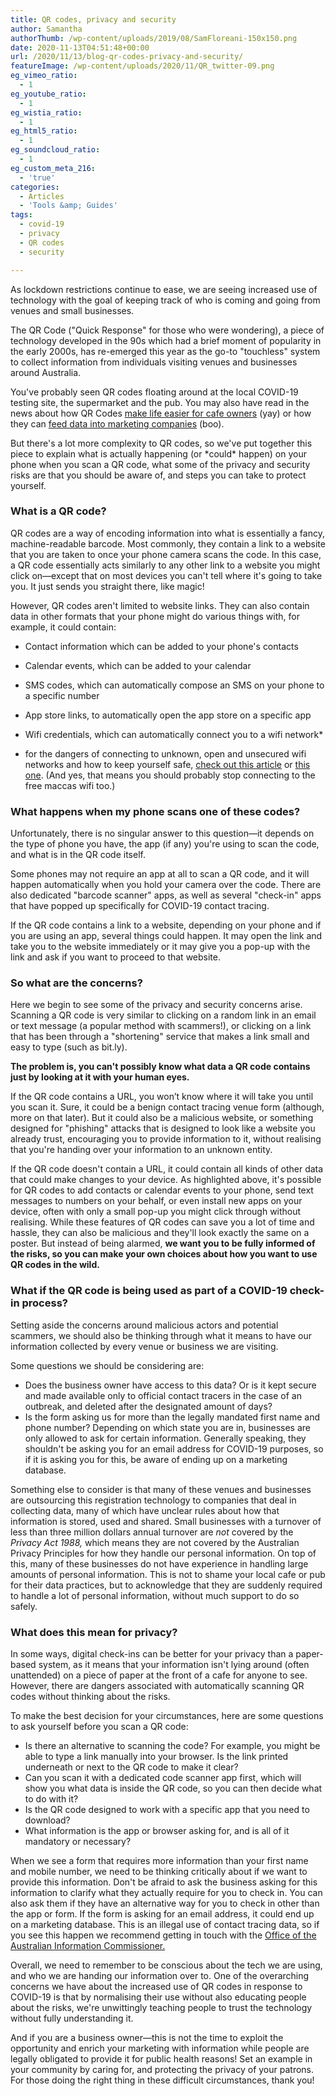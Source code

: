 ```yaml
---
title: QR codes, privacy and security
author: Samantha
authorThumb: /wp-content/uploads/2019/08/SamFloreani-150x150.png
date: 2020-11-13T04:51:48+00:00
url: /2020/11/13/blog-qr-codes-privacy-and-security/
featureImage: /wp-content/uploads/2020/11/QR_twitter-09.png
eg_vimeo_ratio:
  - 1
eg_youtube_ratio:
  - 1
eg_wistia_ratio:
  - 1
eg_html5_ratio:
  - 1
eg_soundcloud_ratio:
  - 1
eg_custom_meta_216:
  - 'true'
categories:
  - Articles
  - 'Tools &amp; Guides'
tags:
  - covid-19
  - privacy
  - QR codes
  - security

---
```

As lockdown restrictions continue to ease, we are seeing increased use of technology with the goal of keeping track of who is coming and going from venues and small businesses.

The QR Code ("Quick Response" for those who were wondering), a piece of technology developed in the 90s which had a brief moment of popularity in the early 2000s, has re-emerged this year as the go-to "touchless" system to collect information from individuals visiting venues and businesses around Australia.

You've probably seen QR codes floating around at the local COVID-19 testing site, the supermarket and the pub. You may also have read in the news about how QR Codes [make life easier for cafe owners][1] (yay) or how they can [feed data into marketing companies][2] (boo).

But there's a lot more complexity to QR codes, so we've put together this piece to explain what is actually happening (or \*could\* happen) on your phone when you scan a QR code, what some of the privacy and security risks are that you should be aware of, and steps you can take to protect yourself.

### What is a QR code?

QR codes are a way of encoding information into what is essentially a fancy, machine-readable barcode. Most commonly, they contain a link to a website that you are taken to once your phone camera scans the code. In this case, a QR code essentially acts similarly to any other link to a website you might click on—except that on most devices you can't tell where it's going to take you. It just sends you straight there, like magic!

However, QR codes aren't limited to website links. They can also contain data in other formats that your phone might do various things with, for example, it could contain:

  * Contact information which can be added to your phone's contacts
  * Calendar events, which can be added to your calendar
  * SMS codes, which can automatically compose an SMS on your phone to a specific number
  * App store links, to automatically open the app store on a specific app
  * Wifi credentials, which can automatically connect you to a wifi network*

* for the dangers of connecting to unknown, open and unsecured wifi networks and how to keep yourself safe, [check out this article][3] or [this one][4]. (And yes, that means you should probably stop connecting to the free maccas wifi too.)

### What happens when my phone scans one of these codes?

Unfortunately, there is no singular answer to this question—it depends on the type of phone you have, the app (if any) you're using to scan the code, and what is in the QR code itself.

Some phones may not require an app at all to scan a QR code, and it will happen automatically when you hold your camera over the code. There are also dedicated "barcode scanner" apps, as well as several "check-in" apps that have popped up specifically for COVID-19 contact tracing.

If the QR code contains a link to a website, depending on your phone and if you are using an app, several things could happen. It may open the link and take you to the website immediately or it may give you a pop-up with the link and ask if you want to proceed to that website.

### So what are the concerns?

Here we begin to see some of the privacy and security concerns arise. Scanning a QR code is very similar to clicking on a random link in an email or text message (a popular method with scammers!), or clicking on a link that has been through a "shortening" service that makes a link small and easy to type (such as bit.ly).

**The problem is, you can't possibly know what data a QR code contains just by looking at it with your human eyes.**

If the QR code contains a URL, you won&#8217;t know where it will take you until you scan it. Sure, it could be a benign contact tracing venue form (although, more on that later). But it could also be a malicious website, or something designed for "phishing" attacks that is designed to look like a website you already trust, encouraging you to provide information to it, without realising that you're handing over your information to an unknown entity.

If the QR code doesn't contain a URL, it could contain all kinds of other data that could make changes to your device. As highlighted above, it's possible for QR codes to add contacts or calendar events to your phone, send text messages to numbers on your behalf, or even install new apps on your device, often with only a small pop-up you might click through without realising. While these features of QR codes can save you a lot of time and hassle, they can also be malicious and they'll look exactly the same on a poster. But instead of being alarmed, **we want you to be fully informed of the risks, so you can make your own choices about how you want to use QR codes in the wild.**

### What if the QR code is being used as part of a COVID-19 check-in process?

Setting aside the concerns around malicious actors and potential scammers, we should also be thinking through what it means to have our information collected by every venue or business we are visiting.

Some questions we should be considering are:

  * Does the business owner have access to this data? Or is it kept secure and made available only to official contact tracers in the case of an outbreak, and deleted after the designated amount of days?
  * Is the form asking us for more than the legally mandated first name and phone number? Depending on which state you are in, businesses are only allowed to ask for certain information. Generally speaking, they shouldn't be asking you for an email address for COVID-19 purposes, so if it is asking you for this, be aware of ending up on a marketing database.

Something else to consider is that many of these venues and businesses are outsourcing this registration technology to companies that deal in collecting data, many of which have unclear rules about how that information is stored, used and shared. Small businesses with a turnover of less than three million dollars annual turnover are _not_ covered by the _Privacy Act 1988,_ which means they are not covered by the Australian Privacy Principles for how they handle our personal information. On top of this, many of these businesses do not have experience in handling large amounts of personal information. This is not to shame your local cafe or pub for their data practices, but to acknowledge that they are suddenly required to handle a lot of personal information, without much support to do so safely.

### What does this mean for privacy?

In some ways, digital check-ins can be better for your privacy than a paper-based system, as it means that your information isn't lying around (often unattended) on a piece of paper at the front of a cafe for anyone to see. However, there are dangers associated with automatically scanning QR codes without thinking about the risks.

To make the best decision for your circumstances, here are some questions to ask yourself before you scan a QR code:

  * Is there an alternative to scanning the code? For example, you might be able to type a link manually into your browser. Is the link printed underneath or next to the QR code to make it clear?
  * Can you scan it with a dedicated code scanner app first, which will show you what data is inside the QR code, so you can then decide what to do with it?
  * Is the QR code designed to work with a specific app that you need to download?
  * What information is the app or browser asking for, and is all of it mandatory or necessary?

When we see a form that requires more information than your first name and mobile number, we need to be thinking critically about if we want to provide this information. Don't be afraid to ask the business asking for this information to clarify what they actually require for you to check in. You can also ask them if they have an alternative way for you to check in other than the app or form. If the form is asking for an email address, it could end up on a marketing database. This is an illegal use of contact tracing data, so if you see this happen we recommend getting in touch with the [Office of the Australian Information Commissioner.][5]

Overall, we need to remember to be conscious about the tech we are using, and who we are handing our information over to. One of the overarching concerns we have about the increased use of QR codes in response to COVID-19 is that by normalising their use without also educating people about the risks, we're unwittingly teaching people to trust the technology without fully understanding it.

And if you are a business owner—this is not the time to exploit the opportunity and enrich your marketing with information while people are legally obligated to provide it for public health reasons! Set an example in your community by caring for, and protecting the privacy of your patrons. For those doing the right thing in these difficult circumstances, thank you!

 [1]: https://www.abc.net.au/news/2020-09-10/how-to-use-qr-codes-at-cafes-in-covid-pandemic/12627300
 [2]: https://www.abc.net.au/news/2020-10-31/covid-19-check-in-data-using-qr-codes-raises-privacy-concerns/12823432
 [3]: https://www.wired.com/story/public-wifi-safety-tips/
 [4]: https://www.cloudwards.net/dangers-of-public-wifi/
 [5]: https://www.oaic.gov.au/
